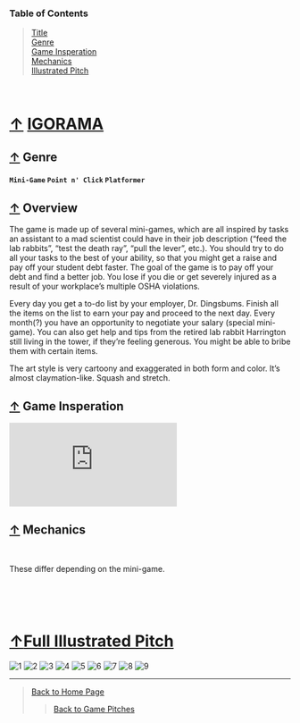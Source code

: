 ### Table of Contents
> [Title](#-IGORAMA)<br />
> [Genre](#-genre)<br />
> [Game Insperation](#-game-insperation)<br />
> [Mechanics](#-mechanics)<br />
> [Illustrated Pitch](#full-illustrated-pitch)

<br />

# [↑](#table-of-contents) [IGORAMA][IGORAMA]

## [↑](#table-of-contents) Genre
#### ` Mini-Game ` ` Point n' Click ` ` Platformer `

## [↑](#table-of-contents) Overview
The game is made up of several mini-games, which are all inspired by tasks an assistant to a mad scientist could have in their job description (“feed the lab rabbits”, “test the death ray”, “pull the lever”, etc.). You should try to do all your tasks to the best of your ability, so that you might get a raise and pay off your student debt faster. The goal of the game is to pay off your debt and find a better job. You lose if you die or get severely injured as a result of your workplace’s multiple OSHA violations.

Every day you get a to-do list by your employer, Dr. Dingsbums. Finish all the items on the list to earn your pay and proceed to the next day. Every month(?) you have an opportunity to negotiate your salary (special mini-game). You can also get help and tips from the retired lab rabbit Harrington still living in the tower, if they’re feeling generous. You might be able to bribe them with certain items.

The art style is very cartoony and exaggerated in both form and color. It’s almost claymation-like. Squash and stretch. 

## [↑](#table-of-contents) Game Insperation

![embed](https://github.com/GDD450-Team-Omega/Assets/blob/master/Game%20Pitches/Files/IGORAMA%20Pitch.pdf)

## [↑](#table-of-contents) Mechanics
<br />

These differ depending on the mini-game.

<br /><br /><br />

# [↑](#table-of-contents)[Full Illustrated Pitch](https://github.com/GDD450-Team-Omega/Assets/blob/master/Game%20Pitches/Files/IGORAMA%20Pitch.pdf)
![1](https://github.com/GDD450-Team-Omega/Assets/blob/master/Game%20Pitches/Files/IGORAMA%20Pitch/0001.jpg)
![2](https://github.com/GDD450-Team-Omega/Assets/blob/master/Game%20Pitches/Files/IGORAMA%20Pitch/0002.jpg)
![3](https://github.com/GDD450-Team-Omega/Assets/blob/master/Game%20Pitches/Files/IGORAMA%20Pitch/0003.jpg)
![4](https://github.com/GDD450-Team-Omega/Assets/blob/master/Game%20Pitches/Files/IGORAMA%20Pitch/0004.jpg)
![5](https://github.com/GDD450-Team-Omega/Assets/blob/master/Game%20Pitches/Files/IGORAMA%20Pitch/0005.jpg)
![6](https://github.com/GDD450-Team-Omega/Assets/blob/master/Game%20Pitches/Files/IGORAMA%20Pitch/0006.jpg)
![7](https://github.com/GDD450-Team-Omega/Assets/blob/master/Game%20Pitches/Files/IGORAMA%20Pitch/0007.jpg)
![8](https://github.com/GDD450-Team-Omega/Assets/blob/master/Game%20Pitches/Files/IGORAMA%20Pitch/0008.jpg)
![9](https://github.com/GDD450-Team-Omega/Assets/blob/master/Game%20Pitches/Files/IGORAMA%20Pitch/0009.jpg)
___
> [Back to Home Page](https://github.com/GDD450-Team-Omega)
>> [Back to Game Pitches](https://github.com/GDD450-Team-Omega/Assets/tree/master/Game%20Pitches)

[IGORAMA]: Files/3D_Tower_Defense.docx "Click here for full PDF Pitch"
